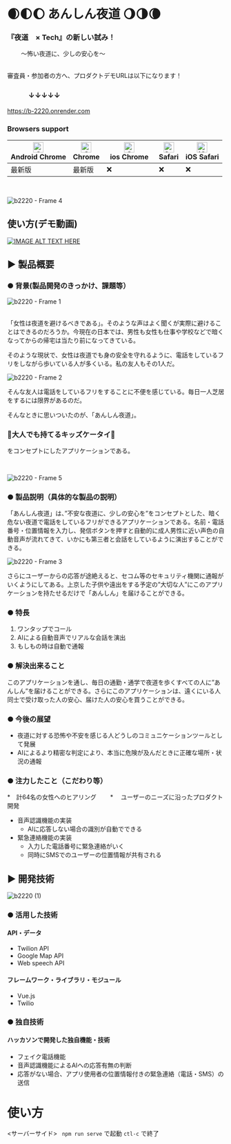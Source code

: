 # 🌒🌓🌔 あんしん夜道 🌖🌗🌘
### 『夜道　× Tech』の新しい試み！
　     　〜怖い夜道に、少しの安心を〜

<br>
審査員・参加者の方へ、プロダクトデモURLは以下になります！
<br>

### 　　　↓↓↓↓↓
https://b-2220.onrender.com

### Browsers support

|[<img src="https://raw.githubusercontent.com/alrra/browser-logos/master/src/chrome/chrome_48x48.png" alt="Chrome" width="24px" height="24px" />](http://gotbahn.github.io/browsers-support-badges/)</br>Android Chrome |[<img src="https://raw.githubusercontent.com/alrra/browser-logos/master/src/chrome/chrome_48x48.png" alt="Chrome" width="24px" height="24px" />](http://gotbahn.github.io/browsers-support-badges/)</br>Chrome |[<img src="https://raw.githubusercontent.com/alrra/browser-logos/master/src/chrome/chrome_48x48.png" alt="Chrome" width="24px" height="24px" />](http://gotbahn.github.io/browsers-support-badges/)</br>ios Chrome　| [<img src="https://raw.githubusercontent.com/alrra/browser-logos/master/src/safari/safari_48x48.png" alt="Safari" width="24px" height="24px" />](http://gotbahn.github.io/browsers-support-badges/)</br>Safari | [<img src="https://raw.githubusercontent.com/alrra/browser-logos/master/src/safari-ios/safari-ios_48x48.png" alt="iOS Safari" width="24px" height="24px" />](http://gotbahn.github.io/browsers-support-badges/)</br>iOS Safari |
| --------- | --------- | --------- | --------- | --------- |
| 最新版　| 最新版 | ❌ | ❌ | ❌ |

<br>

![b2220 - Frame 4](https://user-images.githubusercontent.com/24710953/196140549-7691f13e-495f-490d-8506-c3e96b625011.jpg)

## 使い方(デモ動画)
[![IMAGE ALT TEXT HERE](https://user-images.githubusercontent.com/24710953/197316618-c7c44cbb-c640-45c1-9958-4582c970fe55.png)](https://youtu.be/qfS-SFLeszY)


## ▶️ 製品概要
### ● 背景(製品開発のきっかけ、課題等）
![b2220 - Frame 1](https://user-images.githubusercontent.com/24710953/196140697-24db1d42-18b5-4725-a255-21739ab2974e.jpg)

<br>
「女性は夜道を避けるべきである」。そのような声はよく聞くが実際に避けることはできるのだろうか。今現在の日本では、男性も女性も仕事や学校などで暗くなってからの帰宅は当たり前になってきている。

そのような現状で、女性は夜道でも身の安全を守れるように、電話をしているフリをしながら歩いている人が多くいる。私の友人もその1人だ。


![b2220 - Frame 2](https://user-images.githubusercontent.com/24710953/196140815-1b378ade-398b-4183-878c-a31173b7915d.jpg)


そんな友人は電話をしているフリをすることに不便を感じている。毎日一人芝居をするには限界があるのだ。

そんなときに思いついたのが、「あんしん夜道」。

### 📱大人でも持てるキッズケータイ📱

をコンセプトにしたアプリケーションである。

<br>

![b2220 - Frame 5](https://user-images.githubusercontent.com/24710953/196141110-ec2a38af-9946-42c1-a5e3-b6b2e05d93d0.jpg)

### ● 製品説明（具体的な製品の説明）
「あんしん夜道」は、”不安な夜道に、少しの安心を”をコンセプトとした、暗く危ない夜道で電話をしているフリができるアプリケーションである。名前・電話番号・位置情報を入力し、発信ボタンを押すと自動的に成人男性に近い声色の自動音声が流れてきて、いかにも第三者と会話をしているように演出することができる。

![b2220 - Frame 3](https://user-images.githubusercontent.com/24710953/196142334-44a044fd-41d9-49d3-ae9f-1daca912eb0b.jpg)


さらにユーザーからの応答が途絶えると、セコム等のセキュリティ機関に通報がいくようにしてある。上京した子供や遠出をする予定の”大切な人”にこのアプリケーションを持たせるだけで「あんしん」を届けることができる。


### ● 特長
1. ワンタップでコール
2. AIによる自動音声でリアルな会話を演出
3. もしもの時は自動で通報

### ● 解決出来ること
このアプリケーションを通し、毎日の通勤・通学で夜道を歩くすべての人に”あんしん”を届けることができる。さらにこのアプリケーションは、遠くにいる人同士で受け取った人の安心、届けた人の安心を買うことができる。

### ● 今後の展望
* 夜道に対する恐怖や不安を感じる人どうしのコミュニケーションツールとして発展
* AIによるより精密な判定により、本当に危険が及んだときに正確な場所・状況の通報
### ● 注力したこと（こだわり等）
*　計64名の女性へのヒアリング
 　　*　 ユーザーのニーズに沿ったプロダクト開発
* 音声認識機能の実装
  * AIに応答しない場合の識別が自動でできる 
* 緊急連絡機能の実装
  * 入力した電話番号に緊急連絡がいく
  * 同時にSMSでのユーザーの位置情報が共有される

## ▶️ 開発技術

![b2220 (1)](https://user-images.githubusercontent.com/24710953/196142534-d51b9723-9114-468e-8a93-c60e2a1713c0.jpg)

### ● 活用した技術
#### API・データ
* Twilion API
* Google Map API
* Web speech API

#### フレームワーク・ライブラリ・モジュール
* Vue.js
* Twilio

### ● 独自技術
#### ハッカソンで開発した独自機能・技術
* フェイク電話機能
* 音声認識機能によるAIへの応答有無の判断
* 応答がない場合、アプリ使用者の位置情報付きの緊急連絡（電話・SMS）の送信

# 使い方
<サーバーサイド>
` npm run serve` で起動 `ctl-c` で終了
